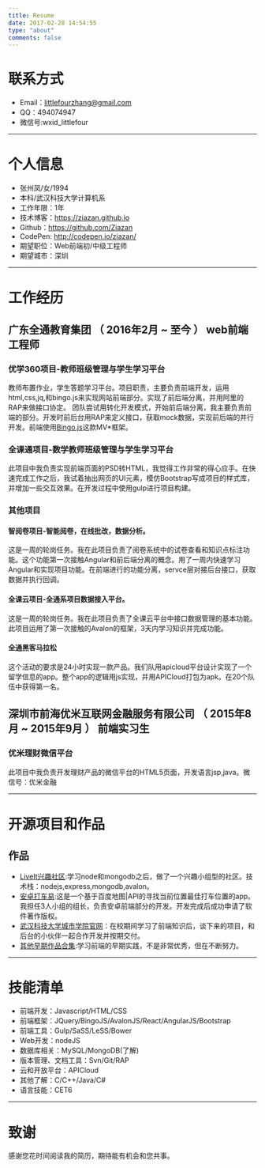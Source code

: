 ```yaml
---
title: Resume
date: 2017-02-28 14:54:55
type: "about"
comments: false
---
```


# 联系方式

- Email：littlefourzhang@gmail.com
- QQ：494074947
- 微信号:wxid_littlefour

---

# 个人信息

- 张州凤/女/1994
- 本科/武汉科技大学计算机系
- 工作年限：1年
- 技术博客：https://ziazan.github.io
- Github：https://github.com/Ziazan
- CodePen: http://codepen.io/ziazan/
- 期望职位：Web前端初/中级工程师
- 期望城市：深圳

---

# 工作经历

## 广东全通教育集团 （ 2016年2月 ~ 至今 ） web前端工程师

### 优学360项目-教师班级管理与学生学习平台
教师布置作业，学生答题学习平台。项目职责，主要负责前端开发，运用html,css,jq,和bingo.js来实现网站前端部分。实现了前后端分离，并用阿里的RAP来做接口协定。
团队尝试用转化开发模式，开始前后端分离，我主要负责前端的部分。开发时前后台用RAP来定义接口，获取mock数据，实现前后端的并行开发。前端使用[Bingo.js](http://bingojs.mydoc.io/)这款MV\*框架。

###  全课通项目-数学教师班级管理与学生学习平台
此项目中我负责实现前端页面的PSD转HTML，我觉得工作非常的得心应手。在快速完成工作之后，我试着抽出网页的UI元素，模仿Bootstrap写成项目的样式库，并增加一些交互效果。在开发过程中使用gulp进行项目构建。

### 其他项目

####  智阅卷项目-智能阅卷，在线批改，数据分析。
这是一周的轮岗任务。我在此项目负责了阅卷系统中的试卷查看和知识点标注功能。这个功能第一次接触Angular和前后端分离的概念。用了一周内快速学习Angular和实现项目功能。在前端进行的功能分离，servce层对接后台接口，获取数据并执行回调。

####  全课云项目-全通系项目数据接入平台。
这是一周的轮岗任务。我在此项目负责了全课云平台中接口数据管理的基本功能。此项目运用了第一次接触的Avalon的框架，3天内学习知识并完成功能。

####  全通黑客马拉松
这个活动的要求是24小时实现一款产品。我们队用apicloud平台设计实现了一个留学信息的app。整个app的逻辑用js实现，并用APICloud打包为apk。在20个队伍中获得第一名。

## 深圳市前海优米互联网金融服务有限公司   （ 2015年8月 ~ 2015年9月 ） 前端实习生

### 优米理财微信平台
此项目中我负责开发理财产品的微信平台的HTML5页面，开发语言jsp,java。微信号：优米金融

---

# 开源项目和作品

## 作品

- [LiveIt兴趣社区](https://github.com/TwoPigs/LiveIt):学习node和mongodb之后，做了一个兴趣小组型的社区。技术栈：nodejs,express,mongodb,avalon。
- [安卓打车易](https://github.com/Ziazan/TaxiEasyGit):这是一个基于百度地图|API的寻找当前位置最佳打车位置的app。我担任3人小组的组长，负责安卓前端部分的开发。开发完成后成功申请了软件著作版权。
- [武汉科技大学城市学院官网](http://www.city.wust.edu.cn/)：在校期间学习了前端知识后，谈下来的项目，和后台的小伙伴一起合作开发并按期交付。
- [其他早期作品合集](https://github.com/Ziazan/MyWorks):学习前端的早期实践，不是非常优秀，但在不断努力。

---

# 技能清单

- 前端开发：Javascript/HTML/CSS
- 前端框架：JQuery/BingoJS/AvalonJS/React/AngularJS/Bootstrap
- 前端工具：Gulp/SaSS/LeSS/Bower
- Web开发：nodeJS
- 数据库相关：MySQL/MongoDB(了解)
- 版本管理、文档工具：Svn/Git/RAP
- 云和开放平台：APICloud
- 其他了解：C/C++/Java/C#
- 语言技能：CET6

---

# 致谢

感谢您花时间阅读我的简历，期待能有机会和您共事。
